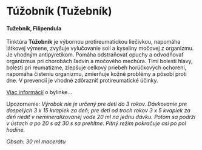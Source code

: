 Túžobník (Tužebník)
===================

#### Tužebník, Filipendula

Tinktúra **Túžobník** je výbornou protireumatickou liečivkou, napomáha látkovej
výmene, zvyšuje vylučovanie solí a kyseliny močovej z organizmu. Je vhodným
antipyretikom. Pomáha odstraňovať opuchy a odvodňovať organizmus pri chorobách
ľadvín a močového mechúra. Tlmí bolesti hlavy, bolesti pri reumatizme, zlepšuje
celkový priebeh horúčkových ochorení, napomáha čisteniu organizmu, zmierňuje
kožné problémy a pôsobí proti dne. V prevencií je vhodné zdôrazniť
protireumatické účinky.

[Viac informácií](/sip/bylinky/tuzobnik-brestovy) o bylinke…

Upozornenie: *Výrobok nie je určený pre deti do 3 rokov. Dávkovanie pre
dospelých 3 x 15 kvapiek za deň; pre deti od troch rokov 3 x 5 kvapiek za deň
riediť v nemineralizovanej vode 20 ml na jednu dávku. Potom sa podrží v ústach a
po 20 s až 30 s sa prehltne. Pitný režim pokračuje asi po pol hodine.*

*Obsah: 30 ml macerátu*

